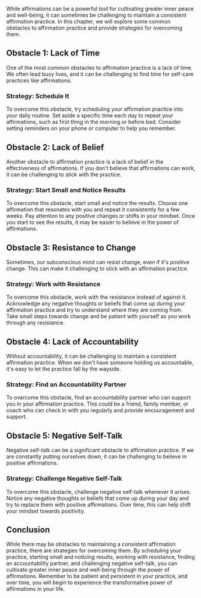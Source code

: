 
While affirmations can be a powerful tool for cultivating greater inner peace and well-being, it can sometimes be challenging to maintain a consistent affirmation practice. In this chapter, we will explore some common obstacles to affirmation practice and provide strategies for overcoming them.

Obstacle 1: Lack of Time
------------------------

One of the most common obstacles to affirmation practice is a lack of time. We often lead busy lives, and it can be challenging to find time for self-care practices like affirmations.

### Strategy: Schedule It

To overcome this obstacle, try scheduling your affirmation practice into your daily routine. Set aside a specific time each day to repeat your affirmations, such as first thing in the morning or before bed. Consider setting reminders on your phone or computer to help you remember.

Obstacle 2: Lack of Belief
--------------------------

Another obstacle to affirmation practice is a lack of belief in the effectiveness of affirmations. If you don't believe that affirmations can work, it can be challenging to stick with the practice.

### Strategy: Start Small and Notice Results

To overcome this obstacle, start small and notice the results. Choose one affirmation that resonates with you and repeat it consistently for a few weeks. Pay attention to any positive changes or shifts in your mindset. Once you start to see the results, it may be easier to believe in the power of affirmations.

Obstacle 3: Resistance to Change
--------------------------------

Sometimes, our subconscious mind can resist change, even if it's positive change. This can make it challenging to stick with an affirmation practice.

### Strategy: Work with Resistance

To overcome this obstacle, work with the resistance instead of against it. Acknowledge any negative thoughts or beliefs that come up during your affirmation practice and try to understand where they are coming from. Take small steps towards change and be patient with yourself as you work through any resistance.

Obstacle 4: Lack of Accountability
----------------------------------

Without accountability, it can be challenging to maintain a consistent affirmation practice. When we don't have someone holding us accountable, it's easy to let the practice fall by the wayside.

### Strategy: Find an Accountability Partner

To overcome this obstacle, find an accountability partner who can support you in your affirmation practice. This could be a friend, family member, or coach who can check in with you regularly and provide encouragement and support.

Obstacle 5: Negative Self-Talk
------------------------------

Negative self-talk can be a significant obstacle to affirmation practice. If we are constantly putting ourselves down, it can be challenging to believe in positive affirmations.

### Strategy: Challenge Negative Self-Talk

To overcome this obstacle, challenge negative self-talk whenever it arises. Notice any negative thoughts or beliefs that come up during your day and try to replace them with positive affirmations. Over time, this can help shift your mindset towards positivity.

Conclusion
----------

While there may be obstacles to maintaining a consistent affirmation practice, there are strategies for overcoming them. By scheduling your practice, starting small and noticing results, working with resistance, finding an accountability partner, and challenging negative self-talk, you can cultivate greater inner peace and well-being through the power of affirmations. Remember to be patient and persistent in your practice, and over time, you will begin to experience the transformative power of affirmations in your life.
